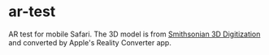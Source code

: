 # ar-test

AR test for mobile Safari. The 3D model is from [Smithsonian 3D Digitization](https://3d.si.edu) and converted by Apple's Reality Converter app.
